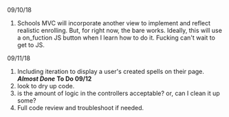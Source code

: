 09/10/18

1. Schools MVC will incorporate another view to implement and reflect realistic enrolling. But, for right now, the bare works. Ideally, this will use a on_fuction JS button when I learn how to do it. Fucking can't wait to get to JS.

09/11/18
1. Including iteration to display a user's created spells on their page.
***Almost Done***
**To Do 09/12**
1. look to dry up code.
2. is the amount of logic in the controllers acceptable? or, can I clean it up some?
3. Full code review and troubleshoot if needed.
